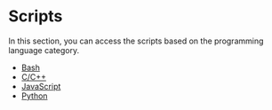 # Scripts
In this section, you can access the scripts based on the programming language category.
* [Bash](https://github.com/Mehdi0x90/Scripts/tree/main/Bash)
* [C/C++](https://github.com/Mehdi0x90/Scripts/tree/main/CPP)
* [JavaScript](https://github.com/Mehdi0x90/Scripts/tree/main/JavaScript)
* [Python](https://github.com/Mehdi0x90/Scripts/tree/main/Python)
